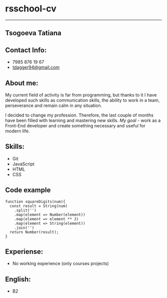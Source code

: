 # rsschool-cv # 

---

## Tsogoeva Tatiana ##

## Contact Info: ##
  + 7985 876 19 67
  + tdagger94@gmail.com

## About me: ##

My current field of activity is far from programming, but thanks to it I have developed such skills as communication skills, the ability to work in a team, perseverance and remain calm in any situation.

I decided to change my profession. Therefore, the last couple of months have been filled with learning and mastering new skills.
*My goal* - work as a Front-End developer and create something necessary and useful for modern life.

## Skills: ##
  - Git
  - JavaScript
  - HTML
  - CSS

## Code example ##

```
function squareDigits(num){
  const result = String(num)
    .split('')
    .map(element => Number(element))
    .map(element => element ** 2)
    .map(element => String(element))
    .join('')
  return Number(result);
}
```

## Experiense: ##
  - No working experience (only courses projects)

## English: ## 
  - B2
